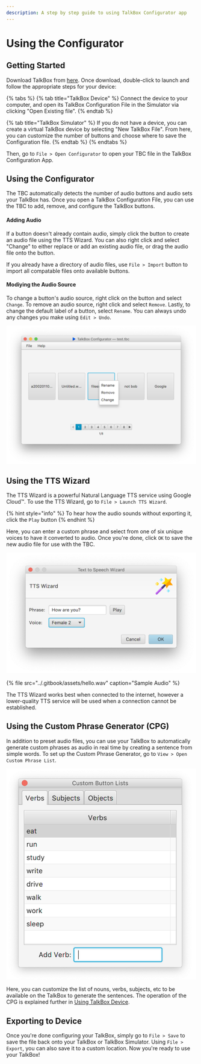 ```yaml
---
description: A step by step guide to using TalkBox Configurator app
---
```


# Using the Configurator

## Getting Started

Download TalkBox from [here](https://github.com/richardrobinson0924/TalkBox2). Once download, double-click to launch and follow the appropriate steps for your device:

{% tabs %}
{% tab title="TalkBox Device" %}
Connect the device to your computer, and open its TalkBox Configuration File in the Simulator via clicking "Open Existing file".
{% endtab %}

{% tab title="TalkBox Simulator" %}
If you do not have a device, you can create a virtual TalkBox device by selecting "New TalkBox File". From here, you can customize the number of buttons and choose where to save the Configuration file.
{% endtab %}
{% endtabs %}

Then, go to `File > Open Configurator` to open your TBC file in the TalkBox Configuration App.

## Using the Configurator

The TBC automatically detects the number of audio buttons and audio sets your TalkBox has. Once you open a TalkBox Configuration File, you can use the TBC to add, remove, and configure the TalkBox buttons.

#### Adding Audio

If a button doesn't already contain audio, simply click the button to create an audio file using the TTS Wizard. You can also right click and select "Change" to either replace or add an existing audio file, or drag the audio file onto the button.

If you already have a directory of audio files, use `File > Import` button to import all compatable files onto available buttons.

#### Modiying the Audio Source

To change a button's audio source, right click on the button and select `Change`. To remove an audio source, right click and select `Remove`. Lastly, to change the default label of a button, select `Rename`. You can always undo any changes you make using `Edit > Undo`.

![The options for each button](../.gitbook/assets/screen-shot-2019-02-03-at-9.50.58-pm-1.png)

## Using the TTS Wizard

The TTS Wizard is a powerful Natural Language TTS service using Google Cloud™. To use the TTS Wizard, go to `File > Launch TTS Wizard`.

{% hint style="info" %}
To hear how the audio sounds without exporting it, click the `Play` button
{% endhint %}

Here, you can enter a custom phrase and select from one of six unique voices to have it converted to audio.  Once you're done, click `OK` to save the new audio file for use with the TBC.

![The TTS Wizard](../.gitbook/assets/screen-shot-2019-02-03-at-10.11.49-pm.png)

{% file src="../.gitbook/assets/hello.wav" caption="Sample Audio" %}

The TTS Wizard works best when connected to the internet, however a lower-quality TTS service will be used when a connection cannot be established.

## Using the Custom Phrase Generator \(CPG\)

In addition to preset audio files, you can use your TalkBox to automatically generate custom phrases as audio in real time by creating a sentence from simple words. To set up the Custom Phrase Generator, go to `View > Open Custom Phrase List`. 

![](../.gitbook/assets/screen-shot-2019-02-24-at-10.47.26-pm.png)

Here, you can customize the list of nouns, verbs, subjects, etc to be available on the TalkBox to generate the sentences. The operation of the CPG is explained further in [Using TalkBox Device](using-talkbox-device.md#using-talkbox).

## Exporting to Device

Once you're done configuring your TalkBox, simply go to `File > Save` to save the file back onto your TalkBox or TalkBox Simulator. Using `File > Export`, you can also save it to a custom location. Now you're ready to use your TalkBox!

